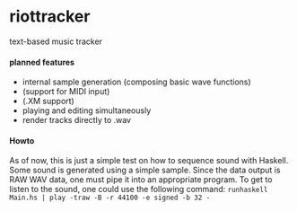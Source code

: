 riottracker
===========

text-based music tracker

#### planned features
* internal sample generation (composing basic wave functions)
* (support for MIDI input)
* (.XM support)
* playing and editing simultaneously
* render tracks directly to .wav

#### Howto
As of now, this is just a simple test on how to sequence sound with Haskell.
Some sound is generated using a simple sample. Since the data output is RAW
WAV data, one must pipe it into an appropriate program. To get to listen to
the sound, one could use the following command:
`runhaskell Main.hs | play -traw -B -r 44100 -e signed -b 32 -`
